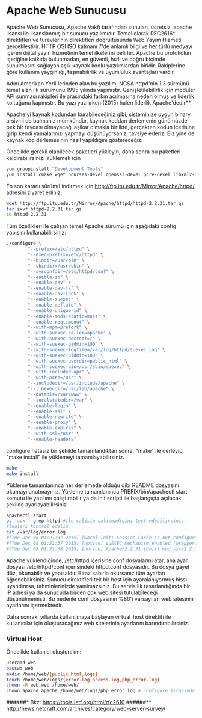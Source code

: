 # Apache Web Sunucusu

Apache Web Sunucusu, Apache Vakfı tarafından sunulan, ücretsiz, apache lisansı ile lisanslanmış bir sunucu yazılımıdır. Temel olarak RFC2616* direktifleri ve türevlerinin direktifleri doğrultusunda Web Yayım Hizmeti gerçekleştirir. HTTP OSI ISO katmanı 7'de anlamlı bilgi ve her türlü medyayı içeren dijital yayın hizmetinin temel ilkelerini belirler. Apache bu protokolün içeriğine katkıda bulunmadan, en güvenli, hızlı ve doğru biçimde sunulmasını sağlayan açık kaynak kodlu yazılımlardan biridir. Rakiplerine göre kullanım yaygınlığı, taşınabilirlik ve uyumluluk avantajları vardır. 

Adını Amerikan Yerli'lerinden alan bu yazılım, NCSA httpd'nin 1.3 sürmünü temel alan ilk sürümünü 1995 yılında yapmıştır. Genişletilebilirlik için modüler API sunması rakipleri ile arasındaki farkın açılmasına neden olmuş ve liderlik koltuğunu kapmıştır. Bu yazı yazılırken (2015) halen liderlik Apache'dedir**.

Apache'yi kaynak kodundan kurabileceğiniz gibi, sisteminize uygun binary arşivini de bulmanız mümkündür, kaynak koddan derlemenin günümüzde pek bir faydası olmayacağı aşikar olmakla birlikte, gerçekten kodun içerisine girip kendi yamalarınızı yapmayı düşünüyorsanız, tavsiye ederiz. Biz yine de kaynak kod derlemesinin nasıl yapıldığını göstereceğiz: 

Öncelikle gerekli olabilecek paketleri yükleyin, daha sonra bu paketleri kaldırabilirsiniz:
Yüklemek için
```bash
yum groupinstall "Development Tools"
yum install cmake wget ncurses-devel openssl-devel pcre-devel libxml2-devel curl-devel gd-devel libxslt-devel
```
En son kararlı sürümü indirmek için http://ftp.itu.edu.tr/Mirror/Apache/httpd/ adresini ziyaret ediniz.

```bash
wget http://ftp.itu.edu.tr/Mirror/Apache/httpd/httpd-2.2.31.tar.gz
tar zxvf httpd-2.2.31.tar.gz
cd httpd-2.2.31
```
Tüm özellikleri ile çalışan temel Apache sürümü için aşağıdaki config yapısını kullanabilirsiniz:

```bash
./configure \
        "--prefix=/etc/httpd" \
        "--exec-prefix=/etc/httpd" \
        "--bindir=/usr/bin" \
        "--sbindir=/usr/sbin" \
        "--sysconfdir=/etc/httpd/conf" \
        "--enable-so" \
        "--enable-dav" \
        "--enable-dav-fs" \
        "--enable-dav-lock" \
        "--enable-suexec" \
        "--enable-deflate" \
        "--enable-unique-id" \
        "--enable-mods-static=most" \
        "--enable-reqtimeout" \
        "--with-mpm=prefork" \
        "--with-suexec-caller=apache" \
        "--with-suexec-docroot=/" \
        "--with-suexec-gidmin=100" \
        "--with-suexec-logfile=/var/log/httpd/suexec_log" \
        "--with-suexec-uidmin=100" \
        "--with-suexec-userdir=public_html" \
        "--with-suexec-bin=/usr/sbin/suexec" \
        "--with-included-apr" \
        "--with-pcre=/usr" \
        "--includedir=/usr/include/apache" \
        "--libexecdir=/usr/lib/apache" \
        "--datadir=/var/www" \
        "--localstatedir=/var" \
        "--enable-logio" \
        "--enable-ssl" \
        "--enable-rewrite" \
        "--enable-proxy" \
        "--enable-expires" \
        "--with-ssl=/usr" \
        "--enable-headers"
```
configure hatasız bir şekilde tamamlandıktan sonra, "make" ile derleyip, "make install" ile yüklemeyi tamamlayabilirsiniz.

```bash
make
make install
```
Yükleme tamamlanınca her derlemede olduğu gibi README dosyasını okumayı unutmayınız. Yükleme tamamlanınca PREFIX/bin/apachectl start komutu ile yazılımı çalıştırabilir ya da init scripti ile başlangıçta açılacak şekilde ayarlayabilirsiniz

```bash
apachectl start
ps -aux | grep httpd #ile calisip calismadigini test edebilirsiniz.
#loglari kontrol edelim
cat /var/log/error.log
#[Tue Dec 08 01:21:37 2015] [warn] Init: Session Cache is not configured [hint: SSLSessionCache]
#[Tue Dec 08 01:21:37 2015] [notice] suEXEC mechanism enabled (wrapper: /usr/sbin/suexec)
#[Tue Dec 08 01:21:38 2015] [notice] Apache/2.2.31 (Unix) mod_ssl/2.2.31 OpenSSL/1.0.1e-fips DAV/2 configured -- resuming normal operations
```

Apache yüklendiğinde, /etc/httpd içerisine conf dosyalarını atar, ana ayar dosyası /etc/httpd/conf içerisindeki httpd.conf dosyasıdır. Bu dosya gayet düz, okunabilir ve yapısaldır. Biraz sabırla okursanız tüm ayarları öğrenebilirsiniz. Sunucu direktifleri tek bir host için ayaralanıyormuş hissi uyandırırsa, tahminlerinizde yanılmazsınız. Bu servis ilk tasarlandığında bir IP adresi ya da sunucuda birden çok web sitesi tutulabileceği düşünülmemişti. Bu nedenle conf dosyasının %80'i varsayılan web sitesinin ayarlarını içermektedir. 

Daha sonraki yıllarda kullanılmaya başlayan virtual_host direktifi ile kullanıcılar için oluşturacağınız web sitelerinin ayarlarını barındırabilirsiniz.

### Virtual Host
Öncelikle kullanıcı oluşturalım:
```bash
useradd web
passwd web
mkdir /home/web/{public_html,logs}
touch /home/web/logs/{error.log,access.log,php_error.log}
chown -R web:web /home/web/
chown apache:apache /home/web/logs/php_error.log # configure sırasında belirtmediyseniz nobody kullanınız.
```

######* Bkz: https://tools.ietf.org/html/rfc2616
######** http://news.netcraft.com/archives/category/web-server-survey/
